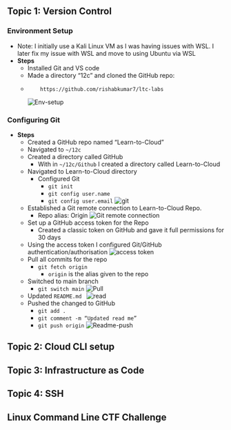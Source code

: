 ## Topic 1: Version Control
### Environment Setup
- Note: I initially use a Kali Linux VM as I was having issues with WSL. I later fix my issue with WSL and move to using Ubuntu via WSL
- **Steps**
    - Installed Git and VS code
    - Made a directory “12c” and cloned the GitHub repo:
    -         https://github.com/rishabkumar7/ltc-labs
        ![Env-setup](https://github.com/user-attachments/assets/2bd4b753-3a05-4405-9506-0d3bba58a258)
### Configuring Git
- **Steps**
    - Created a GitHub repo named “Learn-to-Cloud”
    - Navigated to `~/12c`
    - Created a directory called GitHub
        - With in `~/12c/Github` I created a directory called Learn-to-Cloud
    - Navigated to Learn-to-Cloud directory
        - Configured Git
            - `git init`
            - `git config user.name`
            - `git config user.email`
              ![git](https://github.com/user-attachments/assets/a524775f-c0b7-4648-ac17-ac20f88261ff)
    - Established a Git remote connection to Learn-to-Cloud Repo.
        - Repo alias: Origin
      ![Git remote connection](https://github.com/user-attachments/assets/daed2eac-d10c-4921-8798-5224f8b761fc)
    - Set up a GitHub access token for the Repo
        - Created a classic token on GitHub and gave it full permissions for 30 days
    - Using the access token I configured Git/GitHub authentication/authorisation
      ![access token](https://github.com/user-attachments/assets/ff793153-b0d7-498c-8c38-6172109c99ff)
    - Pull all commits for the repo
        - `git fetch origin`
            - `origin` is the alias given to the repo
    - Switched to main branch
        - `git switch main`
          ![Pull](https://github.com/user-attachments/assets/561fb3a4-b99c-44e3-9f0e-2ca78d37870f)
    - Updated `README.md `
        ![read](https://github.com/user-attachments/assets/7317958d-6061-4087-aa71-7705b36e325c)
    - Pushed the changed to GitHub
        - `git add .`
        - `git comment -m “Updated read me”`
        - `git push origin`
          ![Readme-push](https://github.com/user-attachments/assets/0e3a01d1-a76a-4788-9506-916b201c92a5)
## Topic 2: Cloud CLI setup

## Topic 3: Infrastructure as Code
## Topic 4: SSH
## Linux Command Line CTF Challenge
